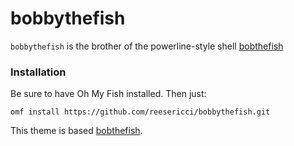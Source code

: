 # bobbythefish

`bobbythefish` is the brother of the powerline-style shell [bobthefish](https://github.com/oh-my-fish/theme-bobthefish)

### Installation

Be sure to have Oh My Fish installed. Then just:

```omf install https://github.com/reesericci/bobbythefish.git```

This theme is based [bobthefish](https://github.com/oh-my-fish/theme-bobthefish).
